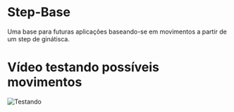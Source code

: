 # Step-Base
Uma base para futuras aplicações baseando-se em movimentos a partir de um step de ginátisca.

# Vídeo testando possíveis movimentos
![Testando](https://imgur.com/7Zd441S)

